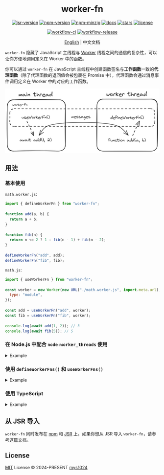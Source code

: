 <div align="center">

# worker-fn

[![jsr-version](https://img.shields.io/jsr/v/@mys/worker-fn?style=flat-square&color=%23f7df1e)](https://jsr.io/@mys/worker-fn)
[![npm-version](https://img.shields.io/npm/v/worker-fn?style=flat-square&color=%23cb3837)](https://www.npmjs.com/package/worker-fn)
[![npm-minzip](https://img.shields.io/bundlephobia/minzip/worker-fn?style=flat-square&label=minzip)](https://bundlephobia.com/package/worker-fn)
[![docs](https://img.shields.io/badge/docs-reference-blue?style=flat-square)](https://jsr.io/@mys/worker-fn/doc?style=flat-square)
[![stars](https://img.shields.io/github/stars/mys1024/worker-fn?style=flat-square)](https://github.com/mys1024/worker-fn)
[![license](https://img.shields.io/github/license/mys1024/worker-fn?&style=flat-square)](./LICENSE)

[![workflow-ci](https://img.shields.io/github/actions/workflow/status/mys1024/worker-fn/ci.yml?label=ci&style=flat-square)](https://github.com/mys1024/worker-fn/actions/workflows/ci.yml)
[![workflow-release](https://img.shields.io/github/actions/workflow/status/mys1024/worker-fn/release.yml?label=release&style=flat-square)](https://github.com/mys1024/worker-fn/actions/workflows/release.yml)

[English](./README.md) | 中文文档

</div>

`worker-fn` 隐藏了 JavaScript 主线程与
[Worker](https://developer.mozilla.org/docs/Web/API/Web_Workers_API)
线程之间的通信的复杂性，可以让你方便地调用定义在 Worker 中的函数。

你可以通过 `worker-fn` 在 JavaScript
主线程中创建函数签名与**工作函数**一致的**代理函数**（除了代理函数的返回值会被包裹在
Promise 中），代理函数会通过消息事件调用定义在 Worker 中的对应的工作函数。

![concepts](./docs/concepts.png)

## 用法

### 基本使用

`math.worker.js`:

```javascript
import { defineWorkerFn } from "worker-fn";

function add(a, b) {
  return a + b;
}

function fib(n) {
  return n <= 2 ? 1 : fib(n - 1) + fib(n - 2);
}

defineWorkerFn("add", add);
defineWorkerFn("fib", fib);
```

`math.js`:

```javascript
import { useWorkerFn } from "worker-fn";

const worker = new Worker(new URL("./math.worker.js", import.meta.url), {
  type: "module",
});

const add = useWorkerFn("add", worker);
const fib = useWorkerFn("fib", worker);

console.log(await add(1, 2)); // 3
console.log(await fib(5)); // 5
```

### 在 Node.js 中配合 `node:worker_threads` 使用

<details>

<summary>Example</summary>

`math.worker.js`:

```javascript
import { parentPort } from "node:worker_threads";
import { defineWorkerFn } from "worker-fn";

function add(a, b) {
  return a + b;
}

function fib(n) {
  return n <= 2 ? 1 : fib(n - 1) + fib(n - 2);
}

defineWorkerFn("add", add, { port: parentPort! });
defineWorkerFn("fib", fib, { port: parentPort! });
```

`math.js`:

```javascript
import { Worker } from "node:worker_threads";
import { useWorkerFn } from "worker-fn";

const worker = new Worker(new URL("./math.worker.js", import.meta.url));

const add = useWorkerFn("add", worker);
const fib = useWorkerFn("fib", worker);

console.log(await add(1, 2)); // 3
console.log(await fib(5)); // 5
```

</details>

### 使用 `defineWorkerFns()` 和 `useWorkerFns()`

<details>

<summary>Example</summary>

`math.worker.js`:

```javascript
import { defineWorkerFns } from "worker-fn";

const fns = {
  add(a: number, b: number) {
    return a + b;
  },
  fib(n: number): number {
    return n <= 2 ? 1 : fns.fib(n - 1) + fns.fib(n - 2);
  },
};

defineWorkerFns(fns);
```

`math.js`:

```javascript
import { useWorkerFns } from "worker-fn";

const worker = new Worker(new URL("./math.worker.js", import.meta.url), {
  type: "module",
});

const { add, fib } = useWorkerFns(worker);

console.log(await add(1, 2)); // 3
console.log(await fib(5)); // 5
```

</details>

### 使用 TypeScript

<details>

<summary>Example</summary>

`math.worker.ts`:

```typescript
import { defineWorkerFn } from "worker-fn";

function add(a: number, b: number) {
  return a + b;
}

function fib(n: number): number {
  return n <= 2 ? 1 : fib(n - 1) + fib(n - 2);
}

defineWorkerFn("add", add);
defineWorkerFn("fib", fib);

export type Add = typeof add;
export type Fib = typeof fib;
```

`math.ts`:

```typescript
import { useWorkerFn } from "worker-fn";
import type { Add, Fib } from "./math.worker.ts";

const worker = new Worker(new URL("./math.worker.ts", import.meta.url), {
  type: "module",
});

const add = useWorkerFn<Add>("add", worker);
const fib = useWorkerFn<Fib>("fib", worker);

console.log(await add(1, 2)); // 3
console.log(await fib(5)); // 5
```

</details>

## 从 JSR 导入

`worker-fn` 同时发布在 [npm](https://www.npmjs.com/package/worker-fn) 和
[JSR](https://jsr.io/@mys/worker-fn) 上。如果你想从 JSR 导入
`worker-fn`，请参考[这篇文档](https://jsr.io/docs/introduction#using-jsr-packages)。

## License

[MIT](./LICENSE) License &copy; 2024-PRESENT
[mys1024](https://github.com/mys1024)
